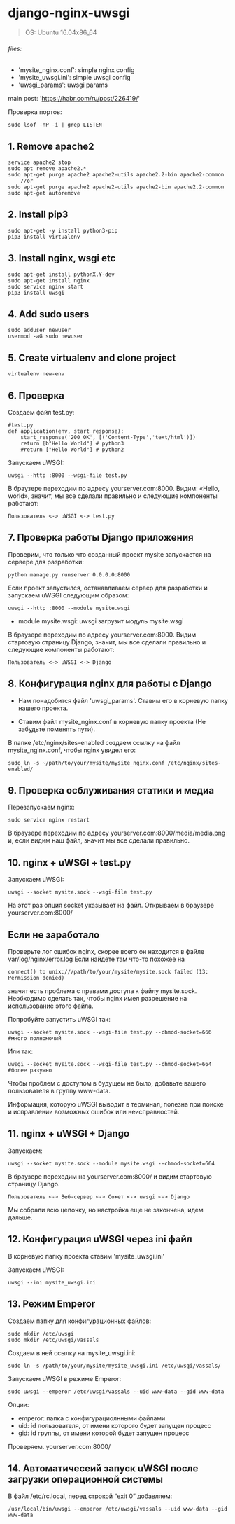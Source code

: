 # django-nginx-uwsgi

> OS: Ubuntu 16.04x86_64
###### files:
- 'mysite_nginx.conf': simple nginx config
- 'mysite_uwsgi.ini': simple uwsgi config
- 'uwsgi_params': uwsgi params


main post: 'https://habr.com/ru/post/226419/'

Проверка портов: 

    sudo lsof -nP -i | grep LISTEN

## 1. Remove apache2

    service apache2 stop
    sudo apt remove apache2.*
    sudo apt-get purge apache2 apache2-utils apache2.2-bin apache2-common
        //or
    sudo apt-get purge apache2 apache2-utils apache2-bin apache2.2-common
    sudo apt-get autoremove

## 2. Install pip3

    sudo apt-get -y install python3-pip
    pip3 install virtualenv


## 3. Install nginx, wsgi etc

    sudo apt-get install pythonX.Y-dev
    sudo apt-get install nginx
    sudo service nginx start
    pip3 install uwsgi


## 4. Add sudo users

    sudo adduser newuser
    usermod -aG sudo newuser

## 5. Create virtualenv and clone project

    virtualenv new-env

## 6. Проверка

Создаем файл test.py:

    #test.py
    def application(env, start_response):
        start_response('200 OK', [('Content-Type','text/html')])
        return [b"Hello World"] # python3
        #return ["Hello World"] # python2

Запускаем uWSGI:

    uwsgi --http :8000 --wsgi-file test.py


В браузере переходим по адресу yourserver.com:8000.
Видим: «Hello, world», значит, мы все сделали правильно и следующие компоненты работают:

    Пользователь <-> uWSGI <-> test.py 

## 7. Проверка работы Django приложения

Проверим, что только что созданный проект mysite запускается на сервере для разработки:

    python manage.py runserver 0.0.0.0:8000

Если проект запустился, останавливаем сервер для разработки и запускаем uWSGI следующим образом:

    uwsgi --http :8000 --module mysite.wsgi

- module mysite.wsgi: uwsgi загрузит модуль mysite.wsgi

В браузере переходим по адресу yourserver.com:8000.
Видим стартовую страницу Djangо, значит, мы все сделали правильно и следующие компоненты работают:

    Пользователь <-> uWSGI <-> Django

## 8. Конфигурация nginx для работы с Django

- Нам понадобится файл 'uwsgi_params'. Ставим его в корневую папку нашего проекта.

- Ставим файл mysite_nginx.conf в корневую папку проекта (Не забудьте поменять пути).

В папке /etc/nginx/sites-enabled создаем ссылку на файл mysite_nginx.conf, чтобы nginx увидел его:

    sudo ln -s ~/path/to/your/mysite/mysite_nginx.conf /etc/nginx/sites-enabled/

## 9. Проверка осблуживания статики и медиа

Перезапускаем nginx: 

    sudo service nginx restart

В браузере переходим по адресу yourserver.com:8000/media/media.png и, если видим наш файл, значит мы все сделали правильно.

## 10. nginx + uWSGI + test.py

Запускаем uWSGI:

    uwsgi --socket mysite.sock --wsgi-file test.py

На этот раз опция socket указывает на файл.
Открываем в браузере yourserver.com:8000/

## Если не заработало

Проверьте лог ошибок nginx, скорее всего он находится в файле var/log/nginx/error.log
Если найдете там что-то похожее на

    connect() to unix:///path/to/your/mysite/mysite.sock failed (13: Permission denied)

значит есть проблема с правами доступа к файлу mysite.sock. Необходимо сделать так, чтобы nginx имел разрешение на использование этого файла.

Попробуйте запустить uWSGI так: 

    uwsgi --socket mysite.sock --wsgi-file test.py --chmod-socket=666 #много полномочий

Или так:

    uwsgi --socket mysite.sock --wsgi-file test.py --chmod-socket=664 #более разумно

Чтобы проблем с доступом в будущем не было, добавьте вашего пользователя в группу www-data.

Информация, которую uWSGI выводит в терминал, полезна при поиске и исправлении возможных ошибок или неисправностей.

## 11. nginx + uWSGI + Django

Запускаем:

    uwsgi --socket mysite.sock --module mysite.wsgi --chmod-socket=664

В браузере переходим на yourserver.com:8000/ и видим стартовую страницу Django.

    Пользователь <-> Веб-сервер <-> Сокет <-> uwsgi <-> Django

Мы собрали всю цепочку, но настройка еще не закончена, идем дальше.

## 12. Конфигурация uWSGI через ini файл

В корневую папку проекта ставим 'mysite_uwsgi.ini'

Запускаем uWSGI:

    uwsgi --ini mysite_uwsgi.ini

## 13. Режим Emperor

Создаем папку для конфигурационных файлов:

    sudo mkdir /etc/uwsgi
    sudo mkdir /etc/uwsgi/vassals

Создаем в ней ссылку на mysite_uwsgi.ini:

    sudo ln -s /path/to/your/mysite/mysite_uwsgi.ini /etc/uwsgi/vassals/

Запускаем uWSGI в режиме Emperor:

    sudo uwsgi --emperor /etc/uwsgi/vassals --uid www-data --gid www-data

Опции:
- emperor: папка с конфигурациолнными файлами
- uid: id пользователя, от имени которого будет запущен процесс
- gid: id группы, от имени которой будет запущен процесс

Проверяем. yourserver.com:8000/

## 14. Автоматичесеий запуск uWSGI после загрузки операционной системы

В файл /etc/rc.local, перед строкой “exit 0” добавляем:

    /usr/local/bin/uwsgi --emperor /etc/uwsgi/vassals --uid www-data --gid www-data
